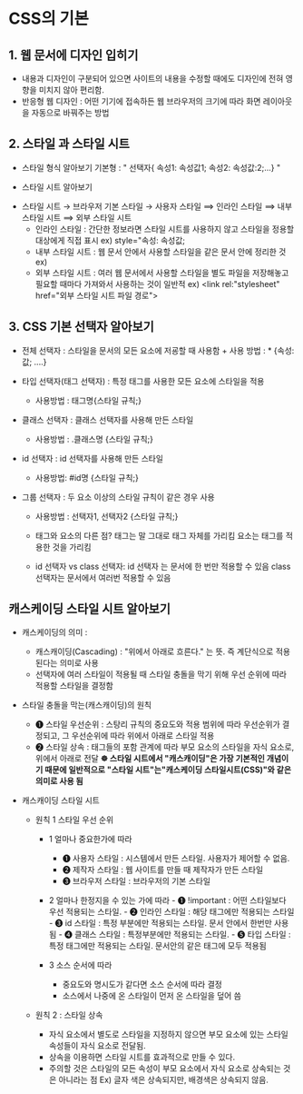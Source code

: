 # CSS의 기본

## 1. 웹 문서에 디자인 입히기

- 내용과 디자인이 구분되어 있으면 사이트의 내용을 수정할 때에도 디자인에 전혀 영향을 미치지 않아 편리함.
- 반응형 웹 디자인 : 어떤 기기에 접속하든 웹 브라우저의 크기에 따라 화면 레이아웃을 자동으로 바꿔주는 방법

## 2. 스타일 과 스타일 시트

- 스타일 형식 알아보기
    기본형 : " 선택자{ 속성1: 속성값1; 속성2: 속성값:2;...} "

- 스타일 시트 알아보기
        

+ 스타일 시트 → 브라우저 기본 스타일
         → 사용자 스타일 ⟹ 인라인 스타일
                      ⟹ 내부 스타일 시트
                      ⟹ 외부 스타일 시트
   * 인라인 스타일 : 간단한 정보라면 스타일 시트를 사용하지 않고 스타일을 정용할 대상에게 직접 표시 ex) style="속성: 속성값;
   * 내부 스타일 시트 : 웹 문서 안에서 사용할 스타일을 같은 문서 안에 정리한 것 ex) <style> ... </style>
   * 외부 스타일 시트 : 여러 웹 문서에서 사용할 스타일을 별도 파일을 저장해놓고 필요할 때마다 가져와서 사용하는 것이 일반적 
                    ex) <link rel:"stylesheet" href="외부 스타일 시트 파일 경로">

## 3. CSS 기본 선택자 알아보기

- 전체 선택자 : 스타일을 문서의 모든 요소에 저굥할 때 사용함
      + 사용 방법 : * {속성: 값; ....}

- 타입 선택자(태그 선택자) : 특정 태그를 사용한 모든 요소에 스타일을 적용
   + 사용방법 : 태그명{스타일 규칙;}

- 클래스 선택자 : 클래스 선택자를 사용해 만든 스타일
    + 사용방법 : .클래스명 {스타일 규칙;}

- id 선택자 : id 선택자를 사용해 만든 스타일
    + 사용방법: #id명 {스타일 규칙;}

- 그룹 선택자 : 두 요소 이상의 스타일 규칙이 같은 경우 사용
    + 사용방법 : 선택자1, 선택자2 {스타일 규칙;}

  * 태그와 요소의 다른 점? 태그는 말 그대로 태그 자체를 가리킴
                      요소는 태그를 적용한 것을 가리킴

  * id 선택자 vs class 선택자:  id 선택자 는 문서에 한 번만 적용할 수 있음
                            class 선택자는 문서에서 여러번 적용할 수 있음


## 캐스케이딩 스타일 시트 알아보기

- 캐스케이딩의 의미 : 
    + 캐스캐이딩(Cascading) : "위에서 아래로 흐른다." 는 뜻. 즉 계단식으로 적용된다는 의미로 사용
    + 선택자에 여러 스타일이 적용될 때 스타일 충돌을 막기 위해 우선 순위에 따라 적용할 스타일을 결정함

- 스타일 충돌을 막는(캐스캐이딩)의 원칙
    + ❶ 스타일 우선순위 : 스탕리 규칙의 중요도와 적용 범위에 따라 우선순위가 결정되고, 그 우선순위에 따라 위에서 아래로 스타일 적용
    + ❷ 스타일 상속 : 태그들의 포함 관계에 따라 부모 요소의 스타일을 자식 요소로, 위에서 아래로 전달
      <b style="red"> ☸︎ 스타일 시트에서 "캐스캐이딩"은 가장 기본적인 개념이기 때문에 일반적으로 "스타일 시트"는"캐스케이딩 스타일시트(CSS)"와 같은 의미로 사용 됨 </b>


- 캐스캐이딩 스타일 시트  
  + 원칙 1 스타일 우선 순위
    * 1 얼마나 중요한가에 따라
        - ❶ 사용자 스타일 : 시스템에서 만든 스타일. 사용자가 제어할 수 없음.
        - ❷ 제작자 스타일 : 웹 사이트를 만들 때 제작자가 만든 스타일
        - ❸ 브라우저 스타일 : 브라우저의 기본 스타일

    * 2 얼마나 한정지을 수 있는 가에 따라
          - ❶ !important :  어떤 스타일보다 우선 적용되는 스타일.
          - ❷ 인라인 스타일 : 해당 태그에만 적용되는 스타일
          - ❸ id 스타일 : 특정 부분에만 적용되는 스타일. 문서 안에서 한번만 사용됨
          - ❹ 클래스 스타일 : 특정부분에만 적용되는 스타일.
          - ❺ 타입 스타일 : 특정 태그에만 적용되는 스타일. 문서안의 같은 태그에 모두 적용됨
        
    * 3 소스 순서에 따라
        + 중요도와 명시도가 같다면 소스 순서에 따라 결정
        + 소스에서 나중에 온 스타일이 먼저 온 스타일을 덮어 씀

  + 원칙 2 : 스타일 상속
      * 자식 요소에서 별도로 스타일을 지정하지 않으면 부모 요소에 있는 스타일 속성들이 자식 요소로 전달됨.
      * 상속을 이용하면 스타일 시트를 효과적으로 만들 수 있다.
      * 주의할 것은 스타일의 모든 속성이 부모 요소에서 자식 요소로 상속되는 것은 아니라는 점  Ex) 글자 색은 상속되지만, 배경색은 상속되지 않음. 
